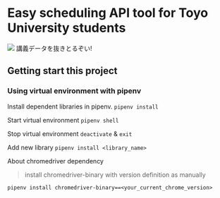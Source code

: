 # Easy scheduling API tool for Toyo University students
![](https://github.com/umncsk/scheduler/.github/workflows/pythonapp.yml/badge.svg)
講義データを抜きとるぞい!

## Getting start this project
### Using virtual environment with pipenv
Install dependent libraries in pipenv.
`pipenv install`

Start virtual environment
`pipenv shell`

Stop virtual environment
`deactivate` & `exit`

Add new library
`pipenv install <library_name>`

About chromedriver dependency
> install chromedriver-binary with version definition as manually

`pipenv install chromedriver-binary==<your_current_chrome_version>`

